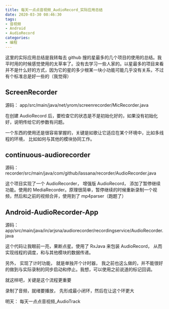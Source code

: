 ```yaml
---
title: 每天一点点音视频_AudioRecord_实际应用总结
date: 2020-03-30 08:46:30
tags:
- 音视频
- Android
- AudioRecord
categories:
- 编程
---
```


这里的实际应用总结是我转每去 github 搜的星最多的几个项目的使用的总结。我平时用的时候感觉使用的太草率了。没有去学习一些人家的。以星最多的项目来看并不是什么好的方式，因为它的星的多少根某一块小功能可能几乎没有关系，不过有个标准总是好一些的（我觉得）

## ScreenRecorder

源码： app/src/main/java/net/yrom/screenrecorder/MicRecorder.java

在创建 AudioRecord 后，要检查它的状态是不是初始化好的，如果没有初始化好，说明传给它的参数有问题。

一个东西的使用还是很容易掌握的，关键是如歌让它适应在某个环境中，比如多线程的环境， 比如如何与其他的模块协同工作。

## continuous-audiorecorder

源码： recorder/src/main/java/com/github/lassana/recorder/AudioRecorder.java

这个项目实现了一个 AudioRecorder， 增强版 AudioRecord， 添加了暂停继续功能。使用的 MediaRecorder。原理很简单，暂停继续的时候重新录制一个视频，然后和之前的视频合并，使用到了 mp4parser（跑题了）

## Android-AudioRecorder-App

源码： app/src/main/java/in/arjsna/audiorecorder/recordingservice/AudioRecorder.java

这个代码让我眼前一亮，果断点星。使用了 RxJava 来包装 AudioRecord， 从而实现线程的调度，和与其他模块的数据传递。

另外， 实现了计时功能， 就是单独开个计时器， 我之前也这么做的，并不能很好的做到与实际录制的同步启动和停止。我想，可以使用之前说道的标记回调。

就这样吧，关键是这个流程更重要

录制了音频，就绪要播放， 先形成最小闭环，然后在让这个环更大

明天： 每天一点点音视频_AudioTrack